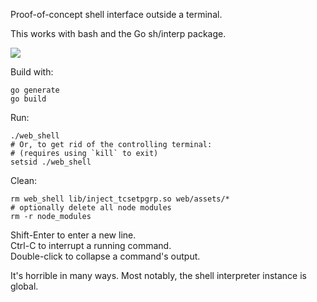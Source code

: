 Proof-of-concept shell interface outside a terminal.

This works with bash and the Go sh/interp package.

![](screenshot.png)

Build with:
```shell
go generate
go build
```

Run:
```shell
./web_shell
# Or, to get rid of the controlling terminal:
# (requires using `kill` to exit)
setsid ./web_shell
```

Clean:
```shell
rm web_shell lib/inject_tcsetpgrp.so web/assets/*
# optionally delete all node modules
rm -r node_modules
```

Shift-Enter to enter a new line.\
Ctrl-C to interrupt a running command.\
Double-click to collapse a command's output.

It's horrible in many ways. Most notably, the shell interpreter instance
is global.
